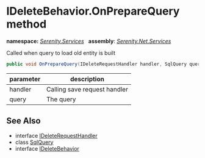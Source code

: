 # IDeleteBehavior.OnPrepareQuery method
**namespace:** *[Serenity.Services](../../README.md#serenity.services-namespace)*   **assembly**: *[Serenity.Net.Services](../../README.md)*

Called when query to load old entity is built

```csharp
public void OnPrepareQuery(IDeleteRequestHandler handler, SqlQuery query)
```

| parameter | description |
| --- | --- |
| handler | Calling save request handler |
| query | The query |

## See Also

* interface [IDeleteRequestHandler](../IDeleteRequestHandler.md)
* class [SqlQuery](../Serenity.Net.Data/../../Serenity.Data/SqlQuery.md)
* interface [IDeleteBehavior](../IDeleteBehavior.md)